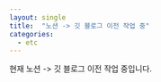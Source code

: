```yaml
---
layout: single
title:  "노션 -> 깃 블로그 이전 작업 중"
categories:
  - etc
---
```


현재 노션 -> 깃 블로그 이전 작업 중입니다.

